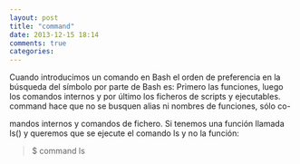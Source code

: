 ```yaml
---
layout: post
title: "command"
date: 2013-12-15 18:14
comments: true
categories: 
---
```

Cuando introducimos un comando en Bash el orden de preferencia en la búsqueda del símbolo por parte de Bash es: Primero las funciones, luego los comandos internos y por último los ficheros de scripts y ejecutables. command hace que no se busquen alias ni nombres de funciones, sólo co-

mandos internos y comandos de fichero. Si tenemos una función llamada ls() y queremos que se ejecute el comando ls y no la función:

>$ command ls

